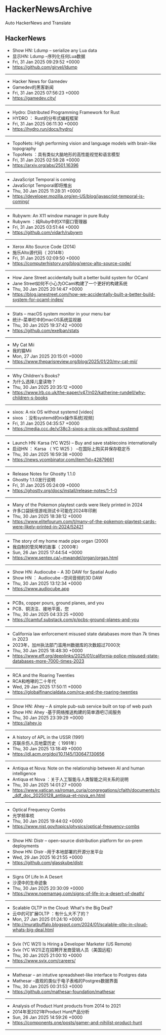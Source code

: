 # HackerNewsArchive
Auto HackerNews and Translate

## HackerNews
* Show HN: Ldump – serialize any Lua data
* 显示HN: Ldump –序列化任何Lua数据
* Fri, 31 Jan 2025 09:29:52 +0000
* https://github.com/girvel/ldump
----
* Hacker News for Gamedev
* Gamedev的黑客新闻
* Fri, 31 Jan 2025 07:56:23 +0000
* https://gamedev.city/
----
* Hydro: Distributed Programming Framework for Rust
* HYDRO ： Rust的分布式编程框架
* Fri, 31 Jan 2025 06:11:30 +0000
* https://hydro.run/docs/hydro/
----
* TopoNets: High performing vision and language models with brain-like topography
* TopoNets ：具有类似大脑地形的高性能视觉和语言模型
* Fri, 31 Jan 2025 02:58:28 +0000
* https://arxiv.org/abs/2501.16396
----
* JavaScript Temporal is coming
* JavaScript Temporal即将推出
* Thu, 30 Jan 2025 11:28:31 +0000
* https://developer.mozilla.org/en-US/blog/javascript-temporal-is-coming/
----
* Rubywm: An X11 window manager in pure Ruby
* Rubywm ：纯Ruby中的X11窗口管理器
* Fri, 31 Jan 2025 03:51:44 +0000
* https://github.com/vidarh/rubywm
----
* Xerox Alto Source Code (2014)
* 施乐Alto源代码（ 2014年）
* Fri, 31 Jan 2025 02:09:50 +0000
* https://computerhistory.org/blog/xerox-alto-source-code/
----
* How Jane Street accidentally built a better build system for OCaml
* Jane Street如何不小心为OCaml构建了一个更好的构建系统
* Thu, 30 Jan 2025 20:14:47 +0000
* https://blog.janestreet.com/how-we-accidentally-built-a-better-build-system-for-ocaml-index/
----
* Stats – macOS system monitor in your menu bar
* 统计–菜单栏中的macOS系统监视器
* Thu, 30 Jan 2025 19:37:42 +0000
* https://github.com/exelban/stats
----
* My Cat Mii
* 我的猫Mii
* Mon, 27 Jan 2025 20:15:01 +0000
* https://www.theparisreview.org/blog/2025/01/20/my-cat-mii/
----
* Why Children's Books?
* 为什么选择儿童读物？
* Thu, 30 Jan 2025 20:35:12 +0000
* https://www.lrb.co.uk/the-paper/v47/n02/katherine-rundell/why-children-s-books
----
* sixos: A nix OS without systemd [video]
* sixos ：没有systemd的nix操作系统[视频]
* Fri, 31 Jan 2025 04:35:57 +0000
* https://media.ccc.de/v/38c3-sixos-a-nix-os-without-systemd
----
* Launch HN: Karsa (YC W25) – Buy and save stablecoins internationally
* 启动HN ： Karsa （ YC W25 ） –在国际上购买并保存稳定币
* Thu, 30 Jan 2025 16:59:38 +0000
* https://news.ycombinator.com/item?id=42879661
----
* Release Notes for Ghostty 1.1.0
* Ghostty 1.1.0发行说明
* Fri, 31 Jan 2025 05:24:09 +0000
* https://ghostty.org/docs/install/release-notes/1-1-0
----
* Many of the Pokemon playtest cards were likely printed in 2024
* 许多口袋妖怪游戏测试卡可能在2024年印刷
* Thu, 30 Jan 2025 18:38:12 +0000
* https://www.elitefourum.com/t/many-of-the-pokemon-playtest-cards-were-likely-printed-in-2024/52421
----
* The story of my home made pipe organ (2000)
* 我自制的管风琴的故事（ 2000年）
* Sun, 26 Jan 2025 17:44:54 +0000
* https://www.sentex.ca/~mwandel/organ/organ.html
----
* Show HN: Audiocube – A 3D DAW for Spatial Audio
* Show HN ： Audiocube –空间音频的3D DAW
* Thu, 30 Jan 2025 13:12:34 +0000
* https://www.audiocube.app
----
* PCBs, copper pours, ground planes, and you
* PCB、铜浇注、接地平面，您
* Thu, 30 Jan 2025 04:33:25 +0000
* https://lcamtuf.substack.com/p/pcbs-ground-planes-and-you
----
* California law enforcement misused state databases more than 7k times in 2023
* 2023年，加州执法部门滥用州数据库的次数超过7000次
* Thu, 30 Jan 2025 18:48:30 +0000
* https://www.eff.org/deeplinks/2025/01/california-police-misused-state-databases-more-7000-times-2023
----
* RCA and the Roaring Twenties
* RCA和咆哮的二十年代
* Wed, 29 Jan 2025 17:50:11 +0000
* https://globalfinancialdata.com/rca-and-the-roaring-twenties
----
* Show HN: Ahey – A simple pub-sub service built on top of web push
* Show HN: Ahey -基于网络推送构建的简单酒吧订阅服务
* Thu, 30 Jan 2025 23:39:29 +0000
* https://ahey.io
----
* A history of APL in the USSR (1991)
* 苏联杀伤人员地雷历史（ 1991年）
* Thu, 30 Jan 2025 13:18:49 +0000
* https://dl.acm.org/doi/10.1145/130647.130656
----
* Antiqua et Nova: Note on the relationship between AI and human intelligence
* Antiqua et Nova ：关于人工智能与人类智能之间关系的说明
* Thu, 30 Jan 2025 14:01:27 +0000
* https://www.vatican.va/roman_curia/congregations/cfaith/documents/rc_ddf_doc_20250128_antiqua-et-nova_en.html
----
* Optical Frequency Combs
* 光学频率梳
* Thu, 30 Jan 2025 19:44:02 +0000
* https://www.nist.gov/topics/physics/optical-frequency-combs
----
* Show HN: Distr – open-source distribution platform for on-prem deployments
* Show HN: Distr –用于本地部署的开源分发平台
* Wed, 29 Jan 2025 16:21:55 +0000
* https://github.com/glasskube/distr
----
* Signs Of Life In A Desert
* 沙漠中的生命迹象
* Thu, 30 Jan 2025 20:30:09 +0000
* https://www.noemamag.com/signs-of-life-in-a-desert-of-death/
----
* Scalable OLTP in the Cloud: What's the Big Deal?
* 云中的可扩展OLTP ：有什么大不了的？
* Mon, 27 Jan 2025 01:24:10 +0000
* http://muratbuffalo.blogspot.com/2024/01/scalable-oltp-in-cloud-whats-big-deal.html
----
* Svix (YC W21) Is Hiring a Developer Marketer (US Remote)
* Svix (YC W21)正在招聘开发商营销人员（美国远程）
* Thu, 30 Jan 2025 21:00:10 +0000
* https://www.svix.com/careers/
----
* Mathesar – an intutive spreadsheet-like interface to Postgres data
* Mathesar –直观的类似于电子表格的Postgres数据界面
* Thu, 30 Jan 2025 00:31:53 +0000
* https://github.com/mathesar-foundation/mathesar
----
* Analysis of Product Hunt products from 2014 to 2021
* 2014年至2021年Product Hunt产品分析
* Sun, 26 Jan 2025 14:59:26 +0000
* https://components.one/posts/gamer-and-nihilist-product-hunt
----

